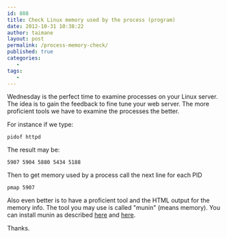 ```yaml
---
id: 808
title: Check Linux memory used by the process (program)
date: 2012-10-31 10:38:22
author: taimane
layout: post
permalink: /process-memory-check/
published: true
categories:
   -
tags:
   -
---
```

Wednesday is the perfect time to examine processes on your Linux server. The idea is to gain the feedback to fine tune your web server. The more proficient tools we have to examine the processes the better.

For instance if we type:
<code>pidof httpd</code>

The result may be:
<code>5907 5904 5880 5434 5188</code>

Then to get memory used by a process call the next line for each PID
<code>pmap 5907</code>

Also even better is to have a proficient tool and the HTML output for the memory info. The tool you may use is called "munin" (means memory). You can install munin as described <a href="http://wiki.mediatemple.net/w/(dv)_4.0_-_Making_It_Better_::_Installing_Munin">here</a> and <a href="http://articles.slicehost.com/2010/3/12/installing-munin-on-centos">here</a>.

Thanks.  

